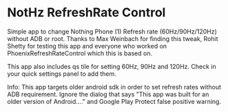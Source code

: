 # NotHz RefreshRate Control

Simple app to change Nothing Phone (1) Refresh rate (60Hz/90Hz/120Hz) without ADB or root. 
Thanks to Max Weinbach for finding this tweak, Rohit Shetty for testing this app and everyone who worked on PhoenixRefreshRateControl which this is based on.

This app also includes qs tile for setting 60Hz, 90Hz and 120Hz. Check in your quick settings panel to add them.

Info: This app targets older android sdk in order to set refresh rates without ADB requirement. Ignore the dialog that says "This app was built for an older version of Android...." and Google Play Protect false positive warning.


